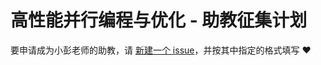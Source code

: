 # 高性能并行编程与优化 - 助教征集计划

要申请成为小彭老师的助教，请 [新建一个 issue](https://github.com/parallel101/assistant/issues/new/choose)，并按其中指定的格式填写 :heart:
